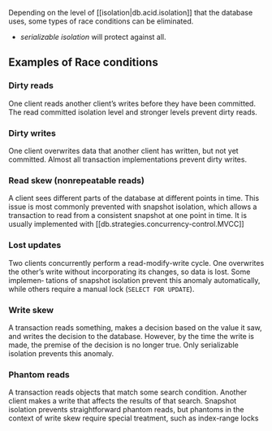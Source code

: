 
Depending on the level of [[isolation|db.acid.isolation]] that the database uses, some types of race conditions can be eliminated.
- *serializable isolation* will protect against all.

## Examples of Race conditions
### Dirty reads
One client reads another client’s writes before they have been committed. The read committed isolation level and stronger levels prevent dirty reads.

### Dirty writes
One client overwrites data that another client has written, but not yet committed.  Almost all transaction implementations prevent dirty writes.

### Read skew (nonrepeatable reads)
A client sees different parts of the database at different points in time. This issue is most commonly prevented with snapshot isolation, which allows a transaction to read from a consistent snapshot at one point in time. It is usually implemented with [[db.strategies.concurrency-control.MVCC]]

### Lost updates
Two clients concurrently perform a read-modify-write cycle. One overwrites the other’s write without incorporating its changes, so data is lost. Some implemen‐ tations of snapshot isolation prevent this anomaly automatically, while others require a manual lock (`SELECT FOR UPDATE`).

### Write skew
A transaction reads something, makes a decision based on the value it saw, and writes the decision to the database. However, by the time the write is made, the premise of the decision is no longer true. Only serializable isolation prevents this anomaly.

### Phantom reads
A transaction reads objects that match some search condition. Another client makes a write that affects the results of that search. Snapshot isolation prevents straightforward phantom reads, but phantoms in the context of write skew require special treatment, such as index-range locks
